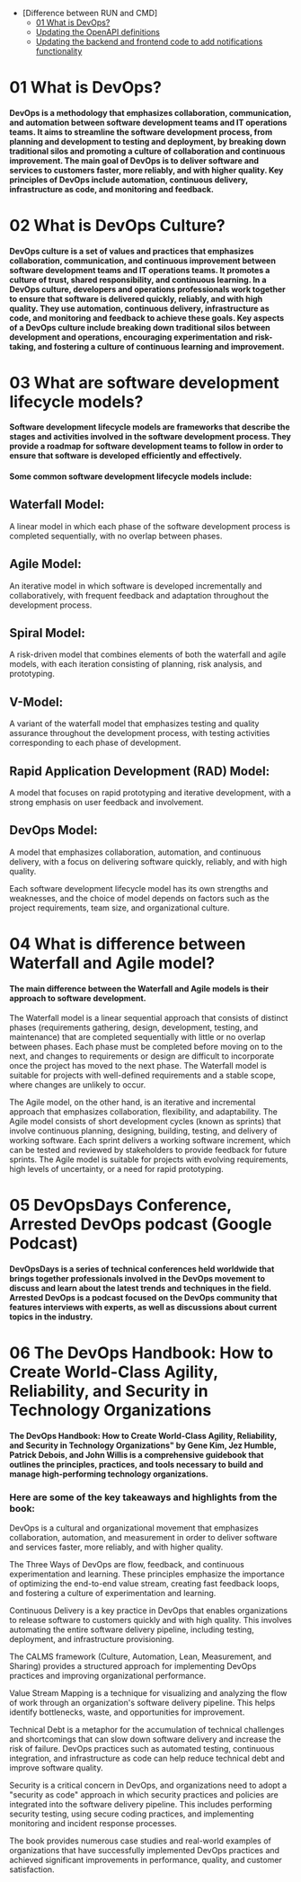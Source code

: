 + [Difference between RUN and CMD]
    + [01 What is DevOps?](#01-what-is-devops)
    + [Updating the OpenAPI definitions](#updating-the-openapi-definitions)
    + [Updating the backend and frontend code to add notifications functionality](#updating-the-backend-and-frontend-code-to-add-notifications-functionality)
# 01 What is DevOps?
#### DevOps is a methodology that emphasizes collaboration, communication, and automation between software development teams and IT operations teams. It aims to streamline the software development process, from planning and development to testing and deployment, by breaking down traditional silos and promoting a culture of collaboration and continuous improvement. The main goal of DevOps is to deliver software and services to customers faster, more reliably, and with higher quality. Key principles of DevOps include automation, continuous delivery, infrastructure as code, and monitoring and feedback.

# 02 What is DevOps Culture?

####  DevOps culture is a set of values and practices that emphasizes collaboration, communication, and continuous improvement between software development teams and IT operations teams. It promotes a culture of trust, shared responsibility, and continuous learning. In a DevOps culture, developers and operations professionals work together to ensure that software is delivered quickly, reliably, and with high quality. They use automation, continuous delivery, infrastructure as code, and monitoring and feedback to achieve these goals. Key aspects of a DevOps culture include breaking down traditional silos between development and operations, encouraging experimentation and risk-taking, and fostering a culture of continuous learning and improvement.

# 03 What are software development lifecycle models?

####  Software development lifecycle models are frameworks that describe the stages and activities involved in the software development process. They provide a roadmap for software development teams to follow in order to ensure that software is developed efficiently and effectively.

####  Some common software development lifecycle models include:

## Waterfall Model: 
A linear model in which each phase of the software development process is completed sequentially, with no overlap between phases.

## Agile Model: 
An iterative model in which software is developed incrementally and collaboratively, with frequent feedback and adaptation throughout the development process.

## Spiral Model: 
A risk-driven model that combines elements of both the waterfall and agile models, with each iteration consisting of planning, risk analysis, and prototyping.

## V-Model: 
A variant of the waterfall model that emphasizes testing and quality assurance throughout the development process, with testing activities corresponding to each phase of development.

## Rapid Application Development (RAD) Model:
A model that focuses on rapid prototyping and iterative development, with a strong emphasis on user feedback and involvement.

## DevOps Model: 
A model that emphasizes collaboration, automation, and continuous delivery, with a focus on delivering software quickly, reliably, and with high quality.

Each software development lifecycle model has its own strengths and weaknesses, and the choice of model depends on factors such as the project requirements, team size, and organizational culture.

# 04 What is difference between Waterfall and Agile model?

#### The main difference between the Waterfall and Agile models is their approach to software development.

The Waterfall model is a linear sequential approach that consists of distinct phases (requirements gathering, design, development, testing, and maintenance) that are completed sequentially with little or no overlap between phases. Each phase must be completed before moving on to the next, and changes to requirements or design are difficult to incorporate once the project has moved to the next phase. The Waterfall model is suitable for projects with well-defined requirements and a stable scope, where changes are unlikely to occur.

The Agile model, on the other hand, is an iterative and incremental approach that emphasizes collaboration, flexibility, and adaptability. The Agile model consists of short development cycles (known as sprints) that involve continuous planning, designing, building, testing, and delivery of working software. Each sprint delivers a working software increment, which can be tested and reviewed by stakeholders to provide feedback for future sprints. The Agile model is suitable for projects with evolving requirements, high levels of uncertainty, or a need for rapid prototyping.

# 05 DevOpsDays Conference, Arrested DevOps podcast (Google Podcast)
#### DevOpsDays is a series of technical conferences held worldwide that brings together professionals involved in the DevOps movement to discuss and learn about the latest trends and techniques in the field. Arrested DevOps is a podcast focused on the DevOps community that features interviews with experts, as well as discussions about current topics in the industry.

# 06 The DevOps Handbook: How to Create World-Class Agility, Reliability, and Security in Technology Organizations

#### The DevOps Handbook: How to Create World-Class Agility, Reliability, and Security in Technology Organizations" by Gene Kim, Jez Humble, Patrick Debois, and John Willis is a comprehensive guidebook that outlines the principles, practices, and tools necessary to build and manage high-performing technology organizations.

### Here are some of the key takeaways and highlights from the book:

DevOps is a cultural and organizational movement that emphasizes collaboration, automation, and measurement in order to deliver software and services faster, more reliably, and with higher quality.

The Three Ways of DevOps are flow, feedback, and continuous experimentation and learning. These principles emphasize the importance of optimizing the end-to-end value stream, creating fast feedback loops, and fostering a culture of experimentation and learning.

Continuous Delivery is a key practice in DevOps that enables organizations to release software to customers quickly and with high quality. This involves automating the entire software delivery pipeline, including testing, deployment, and infrastructure provisioning.

The CALMS framework (Culture, Automation, Lean, Measurement, and Sharing) provides a structured approach for implementing DevOps practices and improving organizational performance.

Value Stream Mapping is a technique for visualizing and analyzing the flow of work through an organization's software delivery pipeline. This helps identify bottlenecks, waste, and opportunities for improvement.

Technical Debt is a metaphor for the accumulation of technical challenges and shortcomings that can slow down software delivery and increase the risk of failure. DevOps practices such as automated testing, continuous integration, and infrastructure as code can help reduce technical debt and improve software quality.

Security is a critical concern in DevOps, and organizations need to adopt a "security as code" approach in which security practices and policies are integrated into the software delivery pipeline. This includes performing security testing, using secure coding practices, and implementing monitoring and incident response processes.

The book provides numerous case studies and real-world examples of organizations that have successfully implemented DevOps practices and achieved significant improvements in performance, quality, and customer satisfaction.
